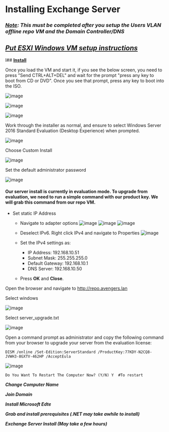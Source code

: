 # Installing Exchange Server

### ***<u>Note</u>: This must be completed after you setup the Users VLAN offline repo VM and the Domain Controller/DNS***

## ***<b><u>Put ESXI Windows VM setup instructions</u></b>***

I## <b><u>Install</u></b>

Once you load the VM and start it, if you see the below screen, you need to press "Send CTRL+ALT+DEL" and wait for the prompt "press any key to boot from CD or DVD". Once you see that prompt, press any key to boot into the ISO.

![image](https://github.com/jonezy35/Training-Environment/blob/main/images/Screenshot%202023-03-19%20at%201.23.43%20PM.png?raw=true)

![image](https://github.com/jonezy35/Training-Environment/blob/main/images/Screenshot%202023-03-19%20at%201.23.58%20PM.png?raw=true)

![image](https://github.com/jonezy35/Training-Environment/blob/main/images/Screenshot%202023-03-19%20at%201.24.45%20PM.png?raw=true)

Work through the installer as normal, and ensure to select Windows Server 2016 Standard Evaluation (Desktop Experience) when prompted.

![image](https://github.com/jonezy35/Training-Environment/blob/main/images/Screenshot%202023-03-19%20at%201.27.43%20PM.png?raw=true)

Choose Custom Install

![image](https://github.com/jonezy35/Training-Environment/blob/main/images/Screenshot%202023-03-19%20at%201.28.33%20PM.png?raw=true)

Set the default administrator password

![image](https://github.com/jonezy35/Training-Environment/blob/main/images/Screenshot%202023-03-19%20at%201.38.27%20PM.png?raw=true)

#### Our server install is currently in evaluation mode. To upgrade from evaluation, we need to run a simple command with our product key. We will grab this command from our repo VM.

- Set static IP Address
    - Navigate to adapter options
    ![image](https://github.com/jonezy35/Training-Environment/blob/main/images/Screenshot%202023-03-17%20at%206.30.25%20PM.png?raw=true)
    ![image](https://github.com/jonezy35/Training-Environment/blob/main/images/Screenshot%202023-03-17%20at%206.30.31%20PM.png?raw=true)
    ![image](https://github.com/jonezy35/Training-Environment/blob/main/images/Screenshot%202023-03-17%20at%206.30.38%20PM.png?raw=true)

    - Deselect IPv6. Right click IPv4 and navigate to Properties
    ![image](https://github.com/jonezy35/Training-Environment/blob/main/images/Screenshot%202023-03-17%20at%206.30.51%20PM.png?raw=true)
    - Set the IPv4 settings as:
        - IP Address: 192.168.10.51
        - Subnet Mask: 255.255.255.0
        - Default Gateway: 192.168.10.1
        - DNS Server: 192.168.10.50

    - Press **OK** and **Close**.

Open the browser and navigate to http://repo.avengers.lan

Select windows

![image](https://github.com/jonezy35/Training-Environment/blob/main/images/Screenshot%202023-03-19%20at%201.43.43%20PM.png?raw=true)

Select server_upgrade.txt

![image](https://github.com/jonezy35/Training-Environment/blob/main/images/Screenshot%202023-03-19%20at%201.43.53%20PM.png?raw=true)

Open a command prompt as administrator and copy the following command from your browser to upgrade your server from the evaluation license:

```
DISM /online /Set-Edition:ServerStandard /ProductKey:77KDY-N2CQ8-JVWH3-8GXTV-462HP /AcceptEula
```

![image](https://github.com/jonezy35/Training-Environment/blob/main/images/Screenshot%202023-03-19%20at%201.45.21%20PM.png?raw=true)

```
Do You Want To Restart The Computer Now? (Y/N) Y  #To restart
```

***Change Computer Name***

***Join Domain***

***Install Microsoft Edte***


***Grab and install prerequisites (.NET may take awhile to install)***

***Exchange Server Install (May take a few hours)***